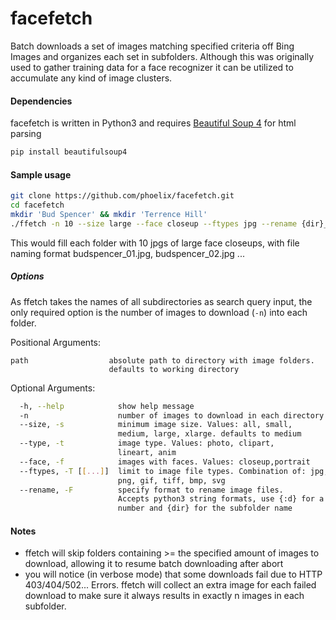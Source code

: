 # facefetch

Batch downloads a set of images matching specified criteria off Bing Images and organizes each set in subfolders.
Although this was originally used to gather training data for a face recognizer it can be utilized to accumulate any kind of image clusters.


#### Dependencies
facefetch is written in Python3 and requires [Beautiful Soup 4](https://www.crummy.com/software/BeautifulSoup/) for html parsing

```bash
pip install beautifulsoup4
```

#### Sample usage

```bash
git clone https://github.com/phoelix/facefetch.git
cd facefetch
mkdir 'Bud Spencer' && mkdir 'Terrence Hill'
./ffetch -n 10 --size large --face closeup --ftypes jpg --rename {dir}_{:02d}
```

This would fill each folder with 10 jpgs of large face closeups, with file naming format budspencer_01.jpg, budspencer_02.jpg ...

##### Options

As ffetch takes the names of all subdirectories as search query input, the only required option is the number of images to download (`-n`) into each folder.

Positional Arguments:

```
path                  absolute path to directory with image folders.
                      defaults to working directory
```

Optional Arguments:

```bash
  -h, --help            show help message
  -n                    number of images to download in each directory
  --size, -s            minimum image size. Values: all, small,
                        medium, large, xlarge. defaults to medium
  --type, -t            image type. Values: photo, clipart,
                        lineart, anim
  --face, -f            images with faces. Values: closeup,portrait
  --ftypes, -T [[...]]  limit to image file types. Combination of: jpg,
                        png, gif, tiff, bmp, svg
  --rename, -F          specify format to rename image files.
                        Accepts python3 string formats, use {:d} for a running
                        number and {dir} for the subfolder name

```
#### Notes

+ ffetch will skip folders containing >= the specified amount of images to download, allowing it to resume batch downloading after abort
+ you will notice (in verbose mode) that some downloads fail due to HTTP 403/404/502... Errors. ffetch will collect an extra image for each failed download to make sure it always results in exactly n images in each subfolder.

